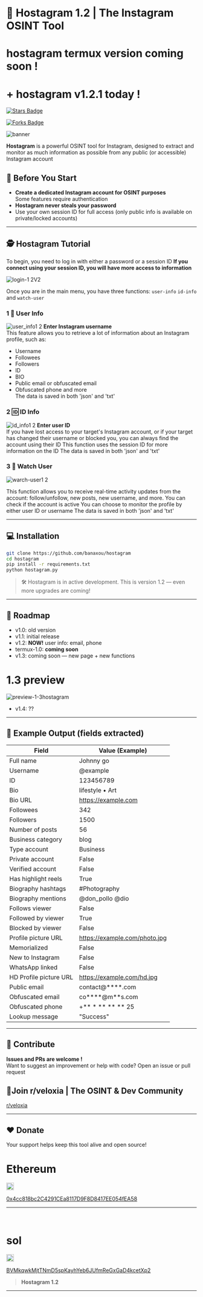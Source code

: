 # 🔴 Hostagram 1.2 | The Instagram OSINT Tool
# hostagram termux version coming soon !
# + hostagram v1.2.1 today !
<a href="https://github.com/banaxou/hostagram/"><img src="https://img.shields.io/github/stars/banaxou/hostagram" alt="Stars Badge" /></a>

<a href="https://github.com/banaxou/hostagram/network/members"><img src="https://img.shields.io/github/forks/banaxou/hostagram" alt="Forks Badge" /></a>

![banner](https://github.com/user-attachments/assets/72532e05-2bc1-43e0-9410-a049e7716660)

**Hostagram** is a powerful OSINT tool for Instagram, designed to extract and monitor as much information as possible from any public (or accessible) Instagram account

## 🚦 Before You Start

- **Create a dedicated Instagram account for OSINT purposes**  
  Some features require authentication
- **Hostagram never steals your password**  
- Use your own session ID for full access (only public info is available on private/locked accounts)

---

## 🕵️ Hostagram Tutorial

To begin, you need to log in with either a password or a session ID
**If you connect using your session ID, you will have more access to information**

![login-1 2V2](https://github.com/user-attachments/assets/54fc5677-df48-411d-8181-5974f6482081)


Once you are in the main menu, you have three functions: `user-info` `id-info` and `watch-user`

### 1 👤​ User Info
 ![user_info1 2](https://github.com/user-attachments/assets/06aeee7f-518c-487a-b3f2-3bcbb3a56e0c)
**Enter Instagram username**  
This feature allows you to retrieve a lot of information about an Instagram profile, such as:
- Username
- Followees
- Followers
- ID
- BIO
- Public email or obfuscated email
- Obfuscated phone and more  
The data is saved in both 'json' and 'txt'

### 2 🆔​ ID Info
![id_info1 2](https://github.com/user-attachments/assets/5f33d090-6288-4b1d-8183-73403a6ebaef)
**Enter user ID**  
If you have lost access to your target's Instagram account, or if your target has changed their username or blocked you, you can always find the account using their ID
This function uses the session ID for more information on the ID
The data is saved in both 'json' and 'txt'

### 3 🔎​ Watch User
![warch-user1 2](https://github.com/user-attachments/assets/0248c8cb-8223-4d52-baf7-d5f1729b5c8b)

This function allows you to receive real-time activity updates from the account: follow/unfollow, new posts, new username, and more. 
You can check if the account is active 
You can choose to monitor the profile by either user ID or username
The data is saved in both 'json' and 'txt' 

---

## 💻 Installation

```bash
git clone https://github.com/banaxou/hostagram
cd hostagram
pip install -r requirements.txt
python hostagram.py
```

> 🛠️ Hostagram is in active development. This is version 1.2 — even more upgrades are coming!

---

## 🚀 Roadmap

- v1.0: old version
- v1.1: initial release
- v1.2: **NOW!** user info: email, phone
- termux-1.0: **coming soon**
- v1.3: coming soon — new page + new functions
# 1.3 preview 
![preview-1-3hostagram](https://github.com/user-attachments/assets/f22abd7a-eae8-445d-a99e-0dd8eefb2130)
- v1.4: ??

---

## 📝 Example Output (fields extracted)

| Field                    | Value (Example)              |
|--------------------------|------------------------------|
| Full name                | Johnny go                    |
| Username                 | @example                     |
| ID                       | 123456789                    |
| Bio                      | lifestyle • Art              |
| Bio URL                  | https://example.com          |
| Followees                | 342                          |
| Followers                | 1500                         |
| Number of posts          | 56                           |
| Business category        | blog                         |
| Type account             | Business                     |
| Private account          | False                        |
| Verified account         | False                        |
| Has highlight reels      | True                         |
| Biography hashtags       | #Photography                 |
| Biography mentions       | @don_pollo @dio              |
| Follows viewer           | False                        |
| Followed by viewer       | True                         |
| Blocked by viewer        | False                        |
| Profile picture URL      | https://example.com/photo.jpg|
| Memorialized             | False                        |
| New to Instagram         | False                        |
| WhatsApp linked          | False                        |
| HD Profile picture URL   | https://example.com/hd.jpg   |
| Public email             | contact@****.com             |
| Obfuscated email         | co****@m**s.com              |
| Obfuscated phone         | +** * ** ** ** 25            |
| Lookup message           | "Success"                    |

---


## 🌸 Contribute

**Issues and PRs are welcome !**  
Want to suggest an improvement or help with code? Open an issue or pull request 
## 💬​ **Join r/veloxia | The OSINT & Dev Community**  
[r/veloxia](https://www.reddit.com/r/veloxia/)

---
## ❤️ Donate

Your support helps keep this tool alive and open source!

<h1>Ethereum</h1>
<img src="https://upload.wikimedia.org/wikipedia/commons/0/05/Ethereum_logo_2014.svg" width="20">  

[0x4cc818bc2C4291CEa8117D9F8D8417EE054fEA58](https://etherscan.io/address/0x4cc818bc2C4291CEa8117D9F8D8417EE054fEA58)

---
‎<h1>sol</h1>
<img src="https://raw.githubusercontent.com/trustwallet/assets/master/blockchains/solana/info/logo.png" width="20">

[BVMkqwkMjtTNmD5spKayhYeb6JUfmReGxGaD4kcetXp2](https://solscan.io/account/BVMkqwkMjtTNmD5spKayhYeb6JUfmReGxGaD4kcetXp2)

> **Hostagram 1.2**
---


